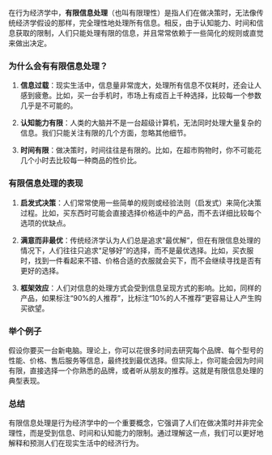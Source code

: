 在行为经济学中，**有限信息处理**（也叫有限理性）是指人们在做决策时，无法像传统经济学假设的那样，完全理性地处理所有信息。相反，由于认知能力、时间和信息获取的限制，人们只能处理有限的信息，并且常常依赖于一些简化的规则或直觉来做出决定。

### 为什么会有有限信息处理？

1. **信息过载**：现实生活中，信息量非常庞大，处理所有信息不仅耗时，还会让人感到疲惫。比如，买一台手机时，市场上有成百上千种选择，比较每一个参数几乎是不可能的。

2. **认知能力有限**：人类的大脑并不是一台超级计算机，无法同时处理大量复杂的信息。我们只能关注有限的几个方面，忽略其他细节。

3. **时间有限**：做决策时，时间往往是有限的。比如，在超市购物时，你不可能花几个小时去比较每一种商品的性价比。

### 有限信息处理的表现

1. **启发式决策**：人们常常使用一些简单的规则或经验法则（启发式）来简化决策过程。比如，买东西时可能会直接选择价格适中的产品，而不去详细比较每个选项的优缺点。

2. **满意而非最优**：传统经济学认为人们总是追求“最优解”，但在有限信息处理的情况下，人们往往只追求“足够好”的选择，而不是最优选择。比如，买衣服时，找到一件看起来不错、价格合适的衣服就会买下，而不会继续寻找是否有更好的选择。

3. **框架效应**：人们对信息的处理方式会受到信息呈现方式的影响。比如，同样的产品，如果标注“90%的人推荐”，比标注“10%的人不推荐”更容易让人产生购买欲望。

### 举个例子

假设你要买一台新电脑。理论上，你可以花很多时间去研究每个品牌、每个型号的性能、价格、售后服务等信息，最终找到最优选择。但实际上，你可能会因为时间有限，直接选择一个你熟悉的品牌，或者听从朋友的推荐。这就是有限信息处理的典型表现。

### 总结

有限信息处理是行为经济学中的一个重要概念，它强调了人们在做决策时并非完全理性，而是受到信息、时间和认知能力的限制。通过理解这一点，我们可以更好地解释和预测人们在现实生活中的经济行为。
